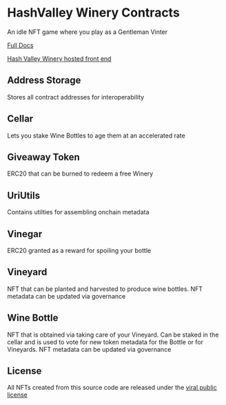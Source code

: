 # HashValley Winery Contracts

An idle NFT game where you play as a Gentleman Vinter

[Full Docs](https://inathan-m.gitbook.io/hash-valley-winery/)

[Hash Valley Winery hosted front end](https://hashvalley.xyz)

## Address Storage

Stores all contract addresses for interoperability

## Cellar

Lets you stake Wine Bottles to age them at an accelerated rate

## Giveaway Token

ERC20 that can be burned to redeem a free Winery

## UriUtils

Contains utilties for assembling onchain metadata

## Vinegar

ERC20 granted as a reward for spoiling your bottle

## Vineyard

NFT that can be planted and harvested to produce wine bottles. NFT metadata can be updated via governance

## Wine Bottle

NFT that is obtained via taking care of your Vineyard. Can be staked in the cellar and is used to vote for new token metadata for the Bottle or for Vineyards. NFT metadata can be updated via governance

## License

All NFTs created from this source code are released under the [viral public license](https://viralpubliclicense.org/)
